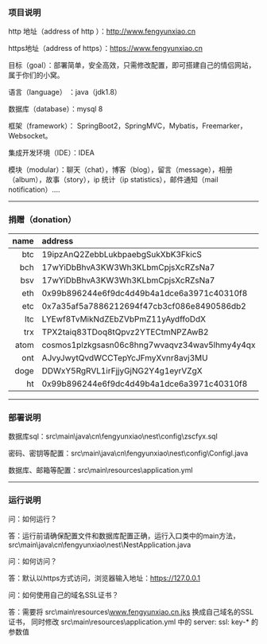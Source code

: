### 项目说明


http 地址（address of http ）：http://www.fengyunxiao.cn

https地址（address of https）：https://www.fengyunxiao.cn



目标（goal）：部署简单，安全高效，只需修改配置，即可搭建自己的情侣网站，属于你们的小窝。

语言（language） ：java（jdk1.8）

数据库（database）：mysql 8

框架（framework）： SpringBoot2，SpringMVC，Mybatis，Freemarker，Websocket。

集成开发环境（IDE）：IDEA

模块（modular）：聊天（chat），博客（blog），留言（message），相册（album），故事（story），ip 统计（ip statistics），邮件通知（mail notification）....

---

### 捐赠（donation）

| name  | address  |
-:|:-
| btc  | 19ipzAnQ2ZebbLukbpaebgSukXbK3FkicS |
| bch  | 17wYiDbBhvA3KW3Wh3KLbmCpjsXcRZsNa7 |
| bsv  | 17wYiDbBhvA3KW3Wh3KLbmCpjsXcRZsNa7 |
| eth  | 0x99b896244e6f9dc4d49b4a1dce6a3971c40310f8 |
| etc  | 0x7a35af5a7886212694f47cb3cf086e8490586db2 |
| ltc  | LYEwf8TvMikNdZEbZVbPmZ11yAydffoDdX |
| trx  | TPX2taiq83TDoq8tQpvz2YTECtmNPZAwB2 |
| atom  | cosmos1plzkgsasn06c8hng7wvaqvz34wav5lhmy4y4qx |
| ont  | AJvyJwytQvdWCCTepYcJFmyXvnr8avj3MU |
| doge  | DDWxY5RgRVL1irFjjyGjNG2Y4g1eyrVZgX |
| ht  | 0x99b896244e6f9dc4d49b4a1dce6a3971c40310f8 |

---

### 部署说明


数据库sql：src\main\java\cn\fengyunxiao\nest\config\zscfyx.sql

密码、密钥等配置：src\main\java\cn\fengyunxiao\nest\config\ConfigI.java

数据库、邮箱等配置：src\main\resources\application.yml

---

### 运行说明


问：如何运行？

答：运行前请确保配置文件和数据库配置正确，运行入口类中的main方法，src\main\java\cn\fengyunxiao\nest\NestApplication.java


问：如何访问？

答：默认以https方式访问，浏览器输入地址：https://127.0.0.1


问：如何使用自己的域名SSL证书？

答：需要将 src\main\resources\www.fengyunxiao.cn.jks 换成自己域名的SSL证书，
同时修改 src\main\resources\application.yml 中的 server: ssl: key-* 的参数值

